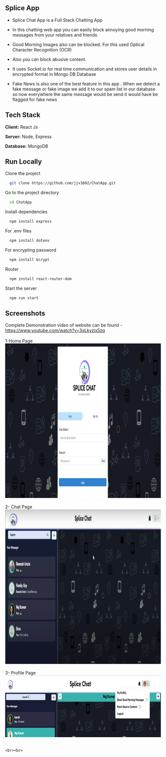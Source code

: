 
## Splice App

* Splice Chat App  is a Full Stack Chatting App

* In this chatting web app you can easily block annoying good morning messages from your relatives and friends.
* Good Morning Images also can be blocked.  For this used Optical Character Recognition (OCR) 
* Also you can block abusive content.
* It uses Socket.io for real time communication and stores user details in encrypted format in Mongo DB Database
* Fake News is also one of the best feature in this app . When we detect a fake message or fake image we add it to our spam list in our database so now everywhere the same message would be send it would have be flagged for fake news

## Tech Stack

**Client:** React Js

**Server:** Node, Express

**Database:** MongoDB




## Run Locally

Clone the project

```bash
  git clone https://github.com/jjv1602/ChatApp.git
```

Go to the project directory

```bash
  cd ChatApp
```

Install dependencies

```bash
  npm install express
```
For .env files 
```bash
  npm install dotenv
```
For encrypting password
```bash
  npm install bcrypt
```

Router
```bash
  npm install react-router-dom
```
Start the server

```bash
  npm run start
```


## Screenshots
Complete Demonstration video of website can be found - https://www.youtube.com/watch?v=3xLkyzix5zg
<br>
<br>
1-Home Page
   <img src="/Images/loginsignuppg.jpg"  width="100%" height="500">
   <br><br>
2- Chat Page
     <img src="/Images/Main.jpg"  width="100%" height="500">
    <br><br>
3- Profile Page
     <img src="/Images/profilepg2.jpg"  width="100%" height="200">
    <br><br>
    

     
    <br><br>

